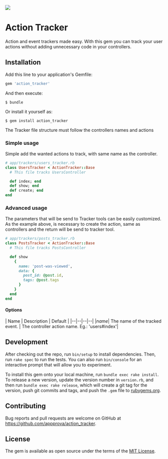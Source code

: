 <a href="https://codeclimate.com/github/appprova/action_tracker"><img src="https://codeclimate.com/github/appprova/action_tracker/badges/gpa.svg" /></a>

# Action Tracker

Action and event trackers made easy. With this gem you can track your user actions without adding unnecessary code in your controllers.

## Installation

Add this line to your application's Gemfile:

```ruby
gem 'action_tracker'
```

And then execute:

    $ bundle

Or install it yourself as:

    $ gem install action_tracker

<!-- ## Usage

To use Action Tracker is easy, is needed to create a Tracker to any Controller to track. The structure of the files is simple.

To specify the tracker tool you want to use, you need to create a initializer and set the wanted tools.

```ruby
# config/initializers/action_tracker.rb
ActionTracker::Settings.configuration do |config|
  config.use_tool :mix_panel
  config.use_tool :dito
  config.use_tool :custom_tool
end
``` -->

The Tracker file structure must follow the controllers names and actions

### Simple usage

Simple add the wanted actions to track, with same name as the controller.

```ruby
# app/trackers/users_tracker.rb
class UsersTracker < ActionTracker::Base
  # This file tracks UsersController

  def index; end
  def show; end
  def create; end
end
```

### Advanced usage

The parameters that will be send to Tracker tools can be easily customized. As the example above, is necessary to create the action, same as controllers and the return will be send to tracker tool.

```ruby
# app/trackers/posts_tracker.rb
class PostsTracker < ActionTracker::Base
  # This file tracks PostsController

  def show
    {
      name: 'post-was-viewed',
      data: {
        post_id: @post.id,
        tags: @post.tags
      }
    }
  end
end
```

#### Options

| Name | Description | Default |
|--|--|--|--|
|*name*| The name of the tracked event.  | The controller action name. Eg.: 'users#index'|

## Development

After checking out the repo, run `bin/setup` to install dependencies. Then, run `rake spec` to run the tests. You can also run `bin/console` for an interactive prompt that will allow you to experiment.

To install this gem onto your local machine, run `bundle exec rake install`. To release a new version, update the version number in `version.rb`, and then run `bundle exec rake release`, which will create a git tag for the version, push git commits and tags, and push the `.gem` file to [rubygems.org](https://rubygems.org).

## Contributing

Bug reports and pull requests are welcome on GitHub at https://github.com/appprova/action_tracker.


## License

The gem is available as open source under the terms of the [MIT License](http://opensource.org/licenses/MIT).
